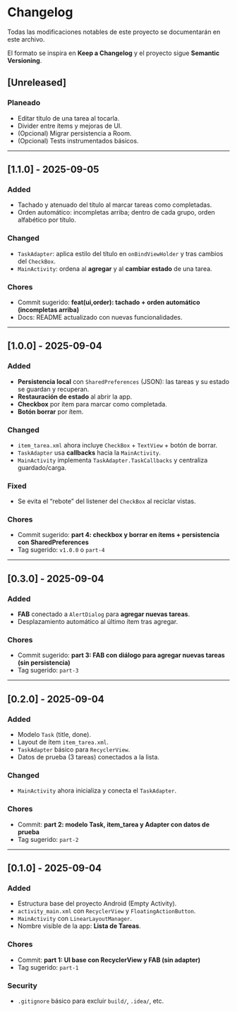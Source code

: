 # Changelog
Todas las modificaciones notables de este proyecto se documentarán en este archivo.

El formato se inspira en **Keep a Changelog** y el proyecto sigue **Semantic Versioning**.

## [Unreleased]
### Planeado
- Editar título de una tarea al tocarla.
- Divider entre ítems y mejoras de UI.
- (Opcional) Migrar persistencia a Room.
- (Opcional) Tests instrumentados básicos.


---
## [1.1.0] - 2025-09-05
### Added
- Tachado y atenuado del título al marcar tareas como completadas.
- Orden automático: incompletas arriba; dentro de cada grupo, orden alfabético por título.

### Changed
- `TaskAdapter`: aplica estilo del título en `onBindViewHolder` y tras cambios del `CheckBox`.
- `MainActivity`: ordena al **agregar** y al **cambiar estado** de una tarea.

### Chores
- Commit sugerido: **feat(ui,order): tachado + orden automático (incompletas arriba)**
- Docs: README actualizado con nuevas funcionalidades.

---

## [1.0.0] - 2025-09-04
### Added
- **Persistencia local** con `SharedPreferences` (JSON): las tareas y su estado se guardan y recuperan.
- **Restauración de estado** al abrir la app.
- **Checkbox** por ítem para marcar como completada.
- **Botón borrar** por ítem.

### Changed
- `item_tarea.xml` ahora incluye `CheckBox` + `TextView` + botón de borrar.
- `TaskAdapter` usa **callbacks** hacia la `MainActivity`.
- `MainActivity` implementa `TaskAdapter.TaskCallbacks` y centraliza guardado/carga.

### Fixed
- Se evita el “rebote” del listener del `CheckBox` al reciclar vistas.

### Chores
- Commit sugerido: **part 4: checkbox y borrar en ítems + persistencia con SharedPreferences**
- Tag sugerido: `v1.0.0` o `part-4`

---

## [0.3.0] - 2025-09-04
### Added
- **FAB** conectado a `AlertDialog` para **agregar nuevas tareas**.
- Desplazamiento automático al último ítem tras agregar.

### Chores
- Commit sugerido: **part 3: FAB con diálogo para agregar nuevas tareas (sin persistencia)**
- Tag sugerido: `part-3`

---

## [0.2.0] - 2025-09-04
### Added
- Modelo `Task` (title, done).
- Layout de ítem `item_tarea.xml`.
- `TaskAdapter` básico para `RecyclerView`.
- Datos de prueba (3 tareas) conectados a la lista.

### Changed
- `MainActivity` ahora inicializa y conecta el `TaskAdapter`.

### Chores
- Commit: **part 2: modelo Task, item_tarea y Adapter con datos de prueba**
- Tag sugerido: `part-2`

---

## [0.1.0] - 2025-09-04
### Added
- Estructura base del proyecto Android (Empty Activity).
- `activity_main.xml` con `RecyclerView` y `FloatingActionButton`.
- `MainActivity` con `LinearLayoutManager`.
- Nombre visible de la app: **Lista de Tareas**.

### Chores
- Commit: **part 1: UI base con RecyclerView y FAB (sin adapter)**
- Tag sugerido: `part-1`

### Security
- `.gitignore` básico para excluir `build/`, `.idea/`, etc.
